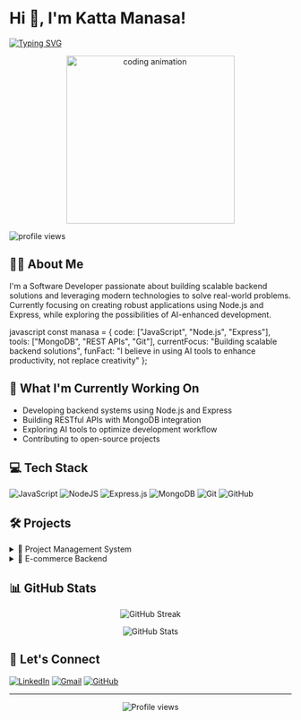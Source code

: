 # Hi 👋, I'm Katta Manasa!

[![Typing SVG](https://readme-typing-svg.demolab.com?font=Fira+Code&duration=3000&pause=1000&color=2C98F0&center=true&vCenter=true&random=false&width=500&lines=Hello%2C+I'm+Katta+Manasa!;Backend+Developer;Problem+Solver;Tech+Enthusiast)](https://git.io/typing-svg)

<p align="center">
  <img src="https://media4.giphy.com/media/v1.Y2lkPTc5MGI3NjExNmdkdzg0Yjh4N25hMWx5ODRzeXVrb3FhajBiMHdjbWp3eXNyOGtpeCZlcD12MV9pbnRlcm5hbF9naWZfYnlfaWQmY3Q9Zw/QDjpIL6oNCVZ4qzGs7/giphy.gif" width="300" alt="coding animation"/>
</p>

<p align="left"> 
  <img src="https://komarev.com/ghpvc/?username=asanam767&label=Profile%20views&color=0e75b6&style=flat" alt="profile views" /> 
</p>

## 👩‍💻 About Me

I'm a Software Developer passionate about building scalable backend solutions and leveraging modern technologies to solve real-world problems. Currently focusing on creating robust applications using Node.js and Express, while exploring the possibilities of AI-enhanced development.

javascript
const manasa = {
    code: ["JavaScript", "Node.js", "Express"],
    tools: ["MongoDB", "REST APIs", "Git"],
    currentFocus: "Building scalable backend solutions",
    funFact: "I believe in using AI tools to enhance productivity, not replace creativity"
};


## 🚀 What I'm Currently Working On

- Developing backend systems using Node.js and Express
- Building RESTful APIs with MongoDB integration
- Exploring AI tools to optimize development workflow
- Contributing to open-source projects

## 💻 Tech Stack

![JavaScript](https://img.shields.io/badge/javascript-%23323330.svg?style=for-the-badge&logo=javascript&logoColor=%23F7DF1E)
![NodeJS](https://img.shields.io/badge/node.js-6DA55F?style=for-the-badge&logo=node.js&logoColor=white)
![Express.js](https://img.shields.io/badge/express.js-%23404d59.svg?style=for-the-badge&logo=express&logoColor=%2361DAFB)
![MongoDB](https://img.shields.io/badge/MongoDB-%234ea94b.svg?style=for-the-badge&logo=mongodb&logoColor=white)
![Git](https://img.shields.io/badge/git-%23F05033.svg?style=for-the-badge&logo=git&logoColor=white)
![GitHub](https://img.shields.io/badge/github-%23121011.svg?style=for-the-badge&logo=github&logoColor=white)

## 🛠️ Projects

<details>
<summary>📱 Project Management System</summary>

- **Tech Stack**: Node.js, Express, MongoDB
- **Features**: Task tracking, Team collaboration, Real-time updates
- **GitHub**: [Link to repo](#)
</details>

<details>
<summary>🛒 E-commerce Backend</summary>

- **Tech Stack**: Node.js, Express, MongoDB
- **Features**: User authentication, Product management, Order processing
- **GitHub**: [Link to repo](#)
</details>

## 📊 GitHub Stats

<p align="center">
  <img src="https://github-readme-streak-stats.herokuapp.com/?user=asanam767&theme=tokyonight" alt="GitHub Streak" />
</p>
<p align="center">
  <img src="https://github-readme-stats.vercel.app/api?username=asanam767&show_icons=true&theme=tokyonight" alt="GitHub Stats" />
</p>

## 🤝 Let's Connect

[![LinkedIn](https://img.shields.io/badge/LinkedIn-0077B5?style=for-the-badge&logo=linkedin&logoColor=white)](https://www.linkedin.com/in/katta-manasa-a43050228/)
[![Gmail](https://img.shields.io/badge/Gmail-D14836?style=for-the-badge&logo=gmail&logoColor=white)](mailto:kmanasa0402@gmail.com)
[![GitHub](https://img.shields.io/badge/GitHub-100000?style=for-the-badge&logo=github&logoColor=white)](https://github.com/asanam767)

---

<p align="center">
  <img src="https://komarev.com/ghpvc/?username=asanam767&color=blueviolet&style=for-the-badge" alt="Profile views" />
</p>

